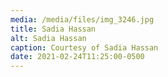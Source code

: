 ```yaml
---
media: /media/files/img_3246.jpg
title: Sadia Hassan
alt: Sadia Hassan
caption: Courtesy of Sadia Hassan
date: 2021-02-24T11:25:00-0500
---
```

